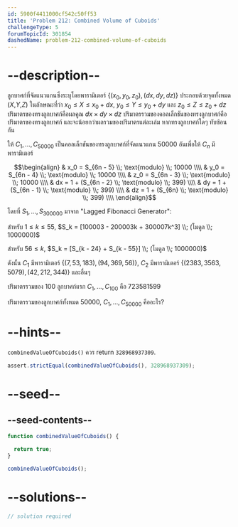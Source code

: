 ```yaml
---
id: 5900f4411000cf542c50ff53
title: 'Problem 212: Combined Volume of Cuboids'
challengeType: 5
forumTopicId: 301854
dashedName: problem-212-combined-volume-of-cuboids
---
```


# --description--

ลูกบาศก์ที่จัดแนวแกนซึ่งระบุโดยพารามิเตอร์ $\{ (x_0,y_0,z_0), (dx,dy,dz) \}$ ประกอบด้วยจุดทั้งหมด ($X$,$Y$,$Z$) ในลักษณะที่ว่า $x_0 ≤ X ≤ x_0 + dx$, $y_0 ≤ Y ≤ y_0 + dy$ และ $z_0 ≤ Z ≤ z_0 + dz$ ปริมาตรของทรงลูกบาศก์คือผลคูณ $dx × dy × dz$ ปริมาตรรวมของคอลเล็กชันของทรงลูกบาศก์คือปริมาตรของทรงลูกบาศก์ และจะน้อยกว่าผลรวมของปริมาตรแต่ละเล่ม หากทรงลูกบาศก์ใดๆ ทับซ้อนกัน

ให้ $C_1, \ldots, C_{50000}$ เป็นคอลเล็กชันของทรงลูกบาศก์ที่จัดแนวแกน 50000 อันเพื่อให้ $C_n$ มีพารามิเตอร์

$$\begin{align}
  & x_0 = S_{6n - 5} \\; \text{modulo} \\; 10000    \\\\
  & y_0 = S_{6n - 4} \\; \text{modulo} \\; 10000    \\\\
  & z_0 = S_{6n - 3} \\; \text{modulo} \\; 10000    \\\\
  & dx = 1 + (S_{6n - 2} \\; \text{modulo} \\; 399) \\\\
  & dy = 1 + (S_{6n - 1} \\; \text{modulo} \\; 399) \\\\
  & dz = 1 + (S_{6n} \\; \text{modulo} \\; 399)     \\\\
\end{align}$$

โดยที่ $S_1, \ldots, S_{300000}$ มาจาก "Lagged Fibonacci Generator":

สำหรับ $1 ≤ k ≤ 55$, $S_k = [100003 - 200003k + 300007k^3] \\; (โมดูล \\; 1000000)$

สำหรับ $56 ≤ k$, $S_k = [S_{k - 24} + S_{k - 55}] \\; (โมดูล \\; 1000000)$

ดังนั้น $C_1$ มีพารามิเตอร์ $\{(7,53,183), (94,369,56)\}$, $C_2$ มีพารามิเตอร์ $\{(2383,3563,5079), (42,212,344)\}$ และอื่นๆ 

ปริมาตรรวมของ 100 ลูกบาศก์แรก $C_1, \ldots, C_{100}$ คือ 723581599

ปริมาตรรวมของลูกบาศก์ทั้งหมด 50000, $C_1, \ldots, C_{50000}$ คืออะไร?
# --hints--

`combinedValueOfCuboids()` ควร return `328968937309`.

```js
assert.strictEqual(combinedValueOfCuboids(), 328968937309);
```

# --seed--

## --seed-contents--

```js
function combinedValueOfCuboids() {

  return true;
}

combinedValueOfCuboids();
```

# --solutions--

```js
// solution required
```
